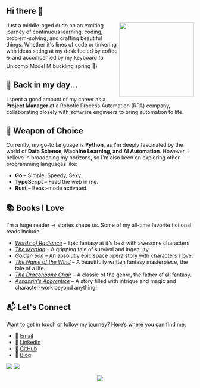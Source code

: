 ## Hi there 👋

<!--
**tomblackburn/tomblackburn** is a ✨ _special_ ✨ repository because its `README.md` (this file) appears on your GitHub profile.

Here are some ideas to get you started:

- 🔭 I’m currently working on ...
- 🌱 I’m currently learning ...
- 👯 I’m looking to collaborate on ...
- 🤔 I’m looking for help with ...
- 💬 Ask me about ...
- 📫 How to reach me: ...
- 😄 Pronouns: ...
- ⚡ Fun fact: ...
-->
<img align='right' src='https://media3.giphy.com/media/v1.Y2lkPTc5MGI3NjExZXd3ZThtNWhlZWZlaGgyZDR1b3E5ajd2NWZldWFneWN5cTFnMmN1eCZlcD12MV9pbnRlcm5hbF9naWZfYnlfaWQmY3Q9Zw/bGgsc5mWoryfgKBx1u/giphy.gif' width='200'>

Just a middle-aged dude on an exciting journey of continuous learning, coding, problem-solving, and crafting beautiful things. Whether it's lines of code or tinkering with ideas sitting at my desk fueled by coffee ☕ and accompanied by my keyboard (a Unicomp Model M buckling spring 🤏)

## 🔭 **Back in my day...**  
I spent a good amount of my career as a **Project Manager** at a Robotic Process Automation (RPA) company, collaborating closely with software engineers to bring automation to life.

## 🌱 **Weapon of Choice**  
Currently, my go-to language is **Python**, as I'm deeply fascinated by the world of **Data Science, Machine Learning, and AI Automation**. However, I believe in broadening my horizons, so I'm also keen on exploring other programming languages like:

- **Go** – Simple, Speedy, Sexy.
- **TypeScript** – Feed the web in me.
- **Rust** – Beast-mode activated.


## 📚 **Books I Love**  
I'm a huge reader -> stories shape us. Some of my all-time favorite fictional reads include:

- *[Words of Radiance](https://www.goodreads.com/book/show/17332218-words-of-radiance)* – Epic fantasy at it's best with awesome characters.
- *[The Martian](https://www.goodreads.com/book/show/18007564-the-martian)* – A gripping tale of survival and ingenuity.
- *[Golden Son](https://www.goodreads.com/book/show/18966819-golden-son)* – An absolutly epic space opera story with characters I love.
- *[The Name of the Wind](https://www.goodreads.com/book/show/186074.The_Name_of_the_Wind)* – A beautifully written fantasy masterpiece, the tale of a life.
- *[The Dragonbone Chair](https://www.goodreads.com/book/show/91981.The_Dragonbone_Chair)* – A classic of the genre, the father of all fantasy.
- *[Assassin's Apprentice](https://www.goodreads.com/book/show/77197.Assassin_s_Apprentice)* – A story filled with intrigue and magic and character-work beyond anything!

  
## 📬 **Let's Connect**  
Want to get in touch or follow my journey? Here’s where you can find me:

- 📧 [Email](mailto:hello.tomblackburn@icloud.com)
- 💼 [LinkedIn](https://uk.linkedin.com/in/tomblackburn/)
- 🐙 [GitHub](https://github.com/tomblackburn)
- 📰 [Blog](https://tomblackburnblog.netlify.app)

![](https://raw.githubusercontent.com/tomblackburne/github-status-tomblackburn/master/generated/languages.svg#gh-dark-mode-only)
![](https://raw.githubusercontent.com/tomblackburn/github-status-tomblackburn/master/generated/languages.svg#gh-light-mode-only)


<p align="center">
  <a href="https://skillicons.dev">
    <img src="https://skillicons.dev/icons?i=py,go,bash,js,rust,sqlite,vim,docker,git" />
  </a>
</p>
